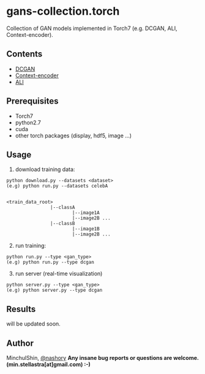 # gans-collection.torch
Collection of GAN models implemented in Torch7 (e.g. DCGAN, ALI, Context-encoder).


## Contents
+ [DCGAN](https://arxiv.org/abs/1511.06434)
+ [Context-encoder](http://www.cv-foundation.org/openaccess/content_cvpr_2016/html/Pathak_Context_Encoders_Feature_CVPR_2016_paper.html)
+ [ALI](https://arxiv.org/abs/1606.00704)


## Prerequisites
+ Torch7
+ python2.7
+ cuda
+ other torch packages (display, hdf5, image ...)

## Usage
1. download training data:
~~~ 
python download.py --datasets <dataset>
(e.g) python run.py --datasets celebA


<train_data_root>
                |--classA
				        |--image1A
						|--image2B ...
				|--classB
				        |--image1B
						|--image2B ...
~~~
2. run training:
~~~ 
python run.py --type <gan_type>
(e.g) python run.py --type dcgan
~~~
3. run server (real-time visualization)
~~~
python server.py --type <gan_type>
(e.g) python server.py --type dcgan
~~~

## Results
will be updated soon.




## Author
MinchulShin, [@nashory](https://github.com/nashory)
__Any insane bug reports or questions are welcome. (min.stellastra[at]gmail.com)  :-)__



